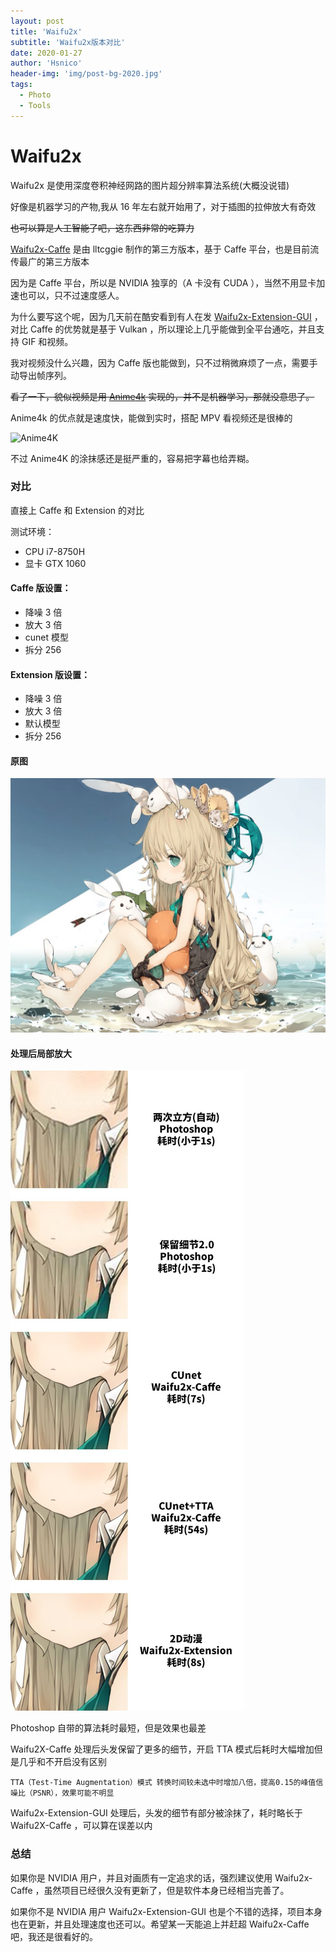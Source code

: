 ```yaml
---
layout: post
title: 'Waifu2x'
subtitle: 'Waifu2x版本对比'
date: 2020-01-27
author: 'Hsnico'
header-img: 'img/post-bg-2020.jpg'
tags:
  - Photo
  - Tools
---
```


# Waifu2x

Waifu2x 是使用深度卷积神经网路的图片超分辨率算法系统(大概没说错)

好像是机器学习的产物,我从 16 年左右就开始用了，对于插图的拉伸放大有奇效

~~也可以算是人工智能了吧，这东西非常的吃算力~~

[Waifu2x-Caffe][wfc] 是由 lltcggie 制作的第三方版本，基于 Caffe 平台，也是目前流传最广的第三方版本

因为是 Caffe 平台，所以是 NVIDIA 独享的（A 卡没有 CUDA ），当然不用显卡加速也可以，只不过速度感人。

为什么要写这个呢，因为几天前在酷安看到有人在发 [Waifu2x-Extension-GUI][wfe] ，对比 Caffe 的优势就是基于 Vulkan ，所以理论上几乎能做到全平台通吃，并且支持 GIF 和视频。

我对视频没什么兴趣，因为 Caffe 版也能做到，只不过稍微麻烦了一点，需要手动导出帧序列。

~~看了一下，貌似视频是用 [Anime4k][a4] 实现的，并不是机器学习，那就没意思了。~~

Anime4k 的优点就是速度快，能做到实时，搭配 MPV 看视频还是很棒的

![Anime4K](https://raw.githubusercontent.com/bloc97/Anime4K/master/results/Comparisons/1_time.png)

不过 Anime4K 的涂抹感还是挺严重的，容易把字幕也给弄糊。

### 对比

直接上 Caffe 和 Extension 的对比

测试环境：

- CPU i7-8750H
- 显卡 GTX 1060

#### Caffe 版设置：

- 降噪 3 倍
- 放大 3 倍
- cunet 模型
- 拆分 256

#### Extension 版设置：

- 降噪 3 倍
- 放大 3 倍
- 默认模型
- 拆分 256

#### 原图

![](/img/posts/20200127/DXqemzIW0AANHGK.jpg)

#### 处理后局部放大

![](/img/posts/20200127/140305.jpg)

Photoshop 自带的算法耗时最短，但是效果也最差

Waifu2X-Caffe 处理后头发保留了更多的细节，开启 TTA 模式后耗时大幅增加但是几乎和不开启没有区别

    TTA（Test-Time Augmentation）模式 转换时间较未选中时增加八倍，提高0.15的峰值信噪比（PSNR），效果可能不明显

Waifu2x-Extension-GUI 处理后，头发的细节有部分被涂抹了，耗时略长于 Waifu2X-Caffe ，可以算在误差以内

### 总结

如果你是 NVIDIA 用户，并且对画质有一定追求的话，强烈建议使用 Waifu2x-Caffe ，虽然项目已经很久没有更新了，但是软件本身已经相当完善了。

如果你不是 NVIDIA 用户 Waifu2x-Extension-GUI 也是个不错的选择，项目本身也在更新，并且处理速度也还可以。希望某一天能追上并赶超 Waifu2x-Caffe 吧，我还是很看好的。

[wfc]: https://github.com/lltcggie/waifu2x-caffe
[wfe]: https://github.com/AaronFeng753/Waifu2x-Extension-GUI
[a4]: https://github.com/bloc97/Anime4K
